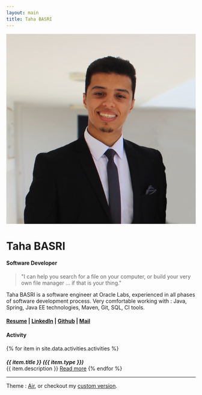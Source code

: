 ```yaml
---
layout: main
title: Taha BASRI
---
```


![Me, when I am prepared for a picture](rsc/profil.png)

# Taha BASRI

#### Software Developer

> "I can help you search for a file on your computer, or build your very own file manager ... if that is your thing."

Taha BASRI is a software engineer at Oracle Labs, experienced in all phases of software development process.
Very comfortable working with : Java, Spring, Java EE technologies, Maven, Git, SQL, CI tools. 

#### [Resume](resume) | [LinkedIn](https://www.linkedin.com/in/tahabasri/en) | [Github](https://github.com/tahabasri) | [Mail](mailto:tahabsri@gmail.com)

#### **Activity**
{% for item in site.data.activities.activities %}
<h5 style="margin-bottom: 0px;">{{ item.title }} ({{ item.type }})</h5>
{{ item.description }}
<a target="_blank" href="{{ item.link }}" type="button" class="button">Read more</a>
{% endfor %}

---
Theme : [Air](https://github.com/markdowncss/air), or checkout my [custom version](https://github.com/tahabasri/portfolio).